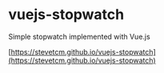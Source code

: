 # vuejs-stopwatch

Simple stopwatch implemented with Vue.js

[https://stevetcm.github.io/vuejs-stopwatch](https://stevetcm.github.io/vuejs-stopwatch)
